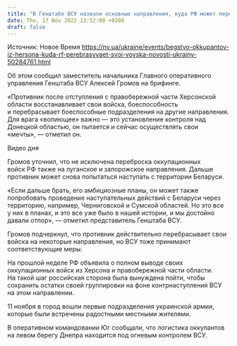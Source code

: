 ```yaml
---
title: "В Генштабе ВСУ назвали основные направления, куда РФ может перебрасывать свои войска после бегства из Херсона"
date: Thu, 17 Nov 2022 13:52:00 +0200
draft: false
---
```

Источник: Новое Время https://nv.ua/ukraine/events/begstvo-okkupantov-iz-hersona-kuda-rf-perebrasyvaet-svoi-voyska-novosti-ukrainy-50284761.html


 Об этом сообщил заместитель начальника Главного оперативного управления Генштаба ВСУ Алексей Громов на брифинге.

«Противник после отступления с правобережной части Херсонской области восстанавливает свои войска, боеспособность и перебрасывает боеспособные подразделения на другие направления. Для врага «вопиющее» важно — это установление контроля над Донецкой областью, он пытается и сейчас осуществлять свои «мечты», — отметил он.

 Видео дня   

Громов уточнил, что не исключена переброска оккупационных войск РФ также на луганское и запорожское направления. Дальше противник может снова попытаться наступать с территории Беларуси.

«Если дальше брать, его амбициозные планы, он может также попробовать проведение наступательных действий с Беларуси через территорию, например, Черниговской и Сумской областей. Но это все у них в планах, и это все уже было в нашей истории, и мы достойно давали отпор», — отметил представитель Генштаба ВСУ.

Громов подчеркнул, что противник действительно перебрасывает свои войска на некоторые направления, но ВСУ тоже принимают соответствующие меры.

На прошлой неделе РФ объявила о полном выводе своих оккупационных войск из Херсона и правобережной части области. На такой шаг российская сторона была вынуждена пойти, чтобы сохранить остатки своей группировки на фоне контрнаступления ВСУ на этом направлении.

11 ноября в город вошли первые подразделения украинской армии, которые были встречены радостными местными жителями.

В оперативном командовании Юг сообщали, что логистика оккупантов на левом берегу Днепра находится под огневым контролем ВСУ.
